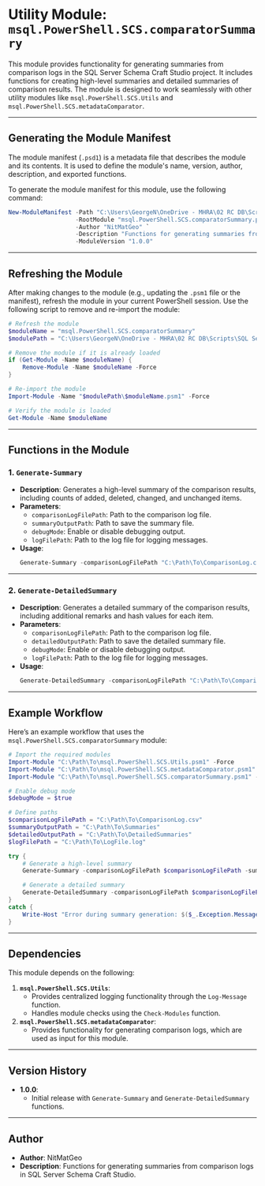 # Utility Module: `msql.PowerShell.SCS.comparatorSummary`

This module provides functionality for generating summaries from comparison logs in the SQL Server Schema Craft Studio project. It includes functions for creating high-level summaries and detailed summaries of comparison results. The module is designed to work seamlessly with other utility modules like `msql.PowerShell.SCS.Utils` and `msql.PowerShell.SCS.metadataComparator`.

---

## Generating the Module Manifest

The module manifest (`.psd1`) is a metadata file that describes the module and its contents. It is used to define the module's name, version, author, description, and exported functions.

To generate the module manifest for this module, use the following command:

```powershell
New-ModuleManifest -Path "C:\Users\GeorgeN\OneDrive - MHRA\02 RC DB\Scripts\SQL Server Schema Craft Studio\Modules\comparatorSummary\msql.PowerShell.SCS.comparatorSummary.psd1" `
                   -RootModule "msql.PowerShell.SCS.comparatorSummary.psm1" `
                   -Author "NitMatGeo" `
                   -Description "Functions for generating summaries from comparison logs in SQL Server Schema Craft Studio" `
                   -ModuleVersion "1.0.0"
```

---

## Refreshing the Module

After making changes to the module (e.g., updating the `.psm1` file or the manifest), refresh the module in your current PowerShell session. Use the following script to remove and re-import the module:

```powershell
# Refresh the module
$moduleName = "msql.PowerShell.SCS.comparatorSummary"
$modulePath = "C:\Users\GeorgeN\OneDrive - MHRA\02 RC DB\Scripts\SQL Server Schema Craft Studio\Modules\comparatorSummary"

# Remove the module if it is already loaded
if (Get-Module -Name $moduleName) {
    Remove-Module -Name $moduleName -Force
}

# Re-import the module
Import-Module -Name "$modulePath\$moduleName.psm1" -Force

# Verify the module is loaded
Get-Module -Name $moduleName
```

---

## Functions in the Module

### 1. `Generate-Summary`
- **Description**: Generates a high-level summary of the comparison results, including counts of added, deleted, changed, and unchanged items.
- **Parameters**:
  - `comparisonLogFilePath`: Path to the comparison log file.
  - `summaryOutputPath`: Path to save the summary file.
  - `debugMode`: Enable or disable debugging output.
  - `logFilePath`: Path to the log file for logging messages.
- **Usage**:
  ```powershell
  Generate-Summary -comparisonLogFilePath "C:\Path\To\ComparisonLog.csv" -summaryOutputPath "C:\Path\To\Summaries" -debugMode $true -logFilePath "C:\Path\To\LogFile.log"
  ```

---

### 2. `Generate-DetailedSummary`
- **Description**: Generates a detailed summary of the comparison results, including additional remarks and hash values for each item.
- **Parameters**:
  - `comparisonLogFilePath`: Path to the comparison log file.
  - `detailedOutputPath`: Path to save the detailed summary file.
  - `debugMode`: Enable or disable debugging output.
  - `logFilePath`: Path to the log file for logging messages.
- **Usage**:
  ```powershell
  Generate-DetailedSummary -comparisonLogFilePath "C:\Path\To\ComparisonLog.csv" -detailedOutputPath "C:\Path\To\DetailedSummaries" -debugMode $true -logFilePath "C:\Path\To\LogFile.log"
  ```

---

## Example Workflow

Here’s an example workflow that uses the `msql.PowerShell.SCS.comparatorSummary` module:

```powershell
# Import the required modules
Import-Module "C:\Path\To\msql.PowerShell.SCS.Utils.psm1" -Force
Import-Module "C:\Path\To\msql.PowerShell.SCS.metadataComparator.psm1" -Force
Import-Module "C:\Path\To\msql.PowerShell.SCS.comparatorSummary.psm1" -Force

# Enable debug mode
$debugMode = $true

# Define paths
$comparisonLogFilePath = "C:\Path\To\ComparisonLog.csv"
$summaryOutputPath = "C:\Path\To\Summaries"
$detailedOutputPath = "C:\Path\To\DetailedSummaries"
$logFilePath = "C:\Path\To\LogFile.log"

try {
    # Generate a high-level summary
    Generate-Summary -comparisonLogFilePath $comparisonLogFilePath -summaryOutputPath $summaryOutputPath -debugMode $debugMode -logFilePath $logFilePath

    # Generate a detailed summary
    Generate-DetailedSummary -comparisonLogFilePath $comparisonLogFilePath -detailedOutputPath $detailedOutputPath -debugMode $debugMode -logFilePath $logFilePath
}
catch {
    Write-Host "Error during summary generation: $($_.Exception.Message)" -ForegroundColor Red
}
```

---

## Dependencies

This module depends on the following:
1. **`msql.PowerShell.SCS.Utils`**:
   - Provides centralized logging functionality through the `Log-Message` function.
   - Handles module checks using the `Check-Modules` function.
2. **`msql.PowerShell.SCS.metadataComparator`**:
   - Provides functionality for generating comparison logs, which are used as input for this module.

---

## Version History

- **1.0.0**:
  - Initial release with `Generate-Summary` and `Generate-DetailedSummary` functions.

---

## Author

- **Author**: NitMatGeo
- **Description**: Functions for generating summaries from comparison logs in SQL Server Schema Craft Studio.